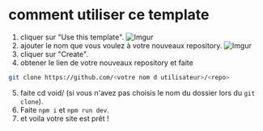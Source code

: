 # comment utiliser ce template
1. cliquer sur "Use this template".
![Imgur](https://i.imgur.com/wHOEqFZ.png)
2. ajouter le nom que vous voulez à votre nouveaux repository.
![Imgur](https://i.imgur.com/eeGzh07.png)
3. cliquer sur "Create".
4. obtener le lien de votre nouveaux repository et faite
````bash
git clone https://github.com/<votre nom d utilisateur>/<repo>
````
5. faite cd void/ (si vous n'avez pas choisis le nom du dossier lors du ``git clone``).
6. Faite ``npm i`` et ``npm run dev``.
7. et voila votre site est prêt !